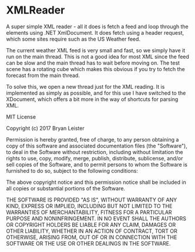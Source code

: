 # XMLReader
A super simple XML reader - all it does is fetch a feed and loop through the elements using .NET XmlDocument. It does fetch using a header request, which some sites require such as the US Weather feed.

The current weather XML feed is very small and fast, so we simply have it run on the main thread. This is not a good idea for most XML since the feed can be slow and the main thread has to wait before moving on. The test scene has a rotating cube which makes this obvious if you try to fetch the forecast from the main thread.

To solve this, we open a new thread just for the XML reading. It is implemented as simply as possible, and for this use I have switched to the XDocument, which offers a bit more in the way of shortcuts for parsing XML.

MIT License

Copyright (c) 2017 Bryan Leister

Permission is hereby granted, free of charge, to any person obtaining a copy
of this software and associated documentation files (the "Software"), to deal
in the Software without restriction, including without limitation the rights
to use, copy, modify, merge, publish, distribute, sublicense, and/or sell
copies of the Software, and to permit persons to whom the Software is
furnished to do so, subject to the following conditions:

The above copyright notice and this permission notice shall be included in all
copies or substantial portions of the Software.

THE SOFTWARE IS PROVIDED "AS IS", WITHOUT WARRANTY OF ANY KIND, EXPRESS OR
IMPLIED, INCLUDING BUT NOT LIMITED TO THE WARRANTIES OF MERCHANTABILITY,
FITNESS FOR A PARTICULAR PURPOSE AND NONINFRINGEMENT. IN NO EVENT SHALL THE
AUTHORS OR COPYRIGHT HOLDERS BE LIABLE FOR ANY CLAIM, DAMAGES OR OTHER
LIABILITY, WHETHER IN AN ACTION OF CONTRACT, TORT OR OTHERWISE, ARISING FROM,
OUT OF OR IN CONNECTION WITH THE SOFTWARE OR THE USE OR OTHER DEALINGS IN THE
SOFTWARE.
